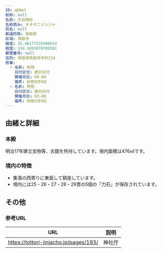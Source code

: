 ```yaml
---
ID: qEWat
総称: null
名称: 大谷神社
名称読み: オオタニジンジャ
別名: null
都道府県: 鳥取県
区域: 鳥取市
緯度: 35.46177535400014
経度: 134.1693870708581
郵便番号: null
住所: 鳥取県鳥取市中村214
祭事:
  - 名称: 秋祭
    日付区分: 絶対日付
    開催月日: 09-09
    備考: 秋祭9月9日
  - 名称: 例祭
    日付区分: 絶対日付
    開催月日: 03-09
    備考: 例祭3月9日
---
```


## 由緒と詳細

### 本殿

明治17年建立宝物等、古鏡を所持しています。境内面積は476㎡です。

### 境内の特徴

- 集落の西寄りに東面して鎮座しています。
- 境内には25・26・27・28・29貫の5個の「力石」が保存されています。

## その他

### 参考URL

| URL                                    | 説明   |
| -------------------------------------- | ------ |
| https://tottori-jinjacho.jp/pages/193/ | 神社庁 |
